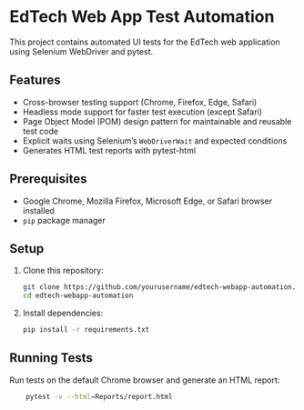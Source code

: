 # EdTech Web App Test Automation

This project contains automated UI tests for the EdTech web application using Selenium WebDriver and pytest.

## Features

- Cross-browser testing support (Chrome, Firefox, Edge, Safari)
- Headless mode support for faster test execution (except Safari)
- Page Object Model (POM) design pattern for maintainable and reusable test code
- Explicit waits using Selenium’s `WebDriverWait` and expected conditions
- Generates HTML test reports with pytest-html

## Prerequisites

- Google Chrome, Mozilla Firefox, Microsoft Edge, or Safari browser installed
- `pip` package manager

## Setup

1. Clone this repository:
   ```bash
   git clone https://github.com/yourusername/edtech-webapp-automation.git
   cd edtech-webapp-automation
2. Install dependencies:
    ```bash
    pip install -r requirements.txt

## Running Tests

Run tests on the default Chrome browser and generate an HTML report:
```bash
    pytest -v --html=Reports/report.html

